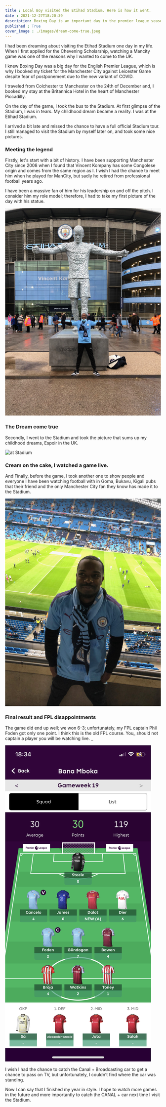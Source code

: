 ```yaml
---
title : Local Boy visited the Etihad Stadium. Here is how it went.
date : 2021-12-27T18:20:39
description: Boxing Day is an important day in the premier league season; hence as a Manchester City supporter Espoir Murhabazi relates about his experience watching a Premier League game live in Manchester. 
published : True
cover_image : ./images/dream-come-true.jpeg
---
```


I had been dreaming about visiting the Etihad Stadium one day in my life. When I first applied for the Chevening Scholarship, watching a Mancity game was one of the reasons why I wanted to come to the UK. 

I knew Boxing Day was a big day for the English Premier League, which is why I booked my ticket for the Manchester City against Leicester Game despite fear of postponement due to the new variant of COVID. 

I traveled from Colchester to Manchester on the 24th of December and, I booked my stay at the Britannica Hotel in the heart of Manchester Piccadilly. 

On the day of the game,  I took the bus to the Stadium. At first glimpse of the Stadium, I was in tears. My childhood dream became a reality. I was at the Etihad Stadium.

I arrived a bit late and missed the chance to have a full official Stadium tour. I still managed to visit the Stadium by myself later on, and took some nice pictures. 

### Meeting the legend  



Firstly, let's start with a bit of history. I have been supporting Manchester City since 2008 when I found that Vincent Kompany has some Congolese origin and comes from the same region as I. I wish I had the chance to meet him when he played for ManCity, but sadly he retired from professional football years ago. 

I have been a massive fan of him for his leadership on and off the pitch. I consider him my role model; therefore, I had to take my first picture of the day with his statue. 


![legend](./images/meeting-the-legend.jpeg)

### The Dream come true 

Secondly, I went to the Stadium and took the picture that sums up my childhood dreams, Espoir in the UK.


![at Stadium](./images/etihad-stadium.jpeg)

### Cream on the cake, I watched a game live.

And Finally, before the game, I took another one to show people and everyone I have been watching football with in Goma, Bukavu, Kigali pubs that their friend and the only Manchester City fan they know has made it to the Stadium. 

![before the game](./images/before-game.jpeg)

### Final result and FPL disappointments 

The game did end up well; we won 6-3; unfortunately, my FPL captain Phil Foden got only one point. I think this is the old FPL course. You_ should not captain a player you will be watching live. _


![fpl team result](./images/fpl-team-result.jpeg)

I wish I had the chance to catch the Canal + Broadcasting car to get a chance to pass on TV, but unfortunately, I couldn’t find where the car was standing.

Now I can say that I finished my year in style. I hope to watch more games in the future and more importantly to catch the CANAL + car next time I visit the Stadium.  

